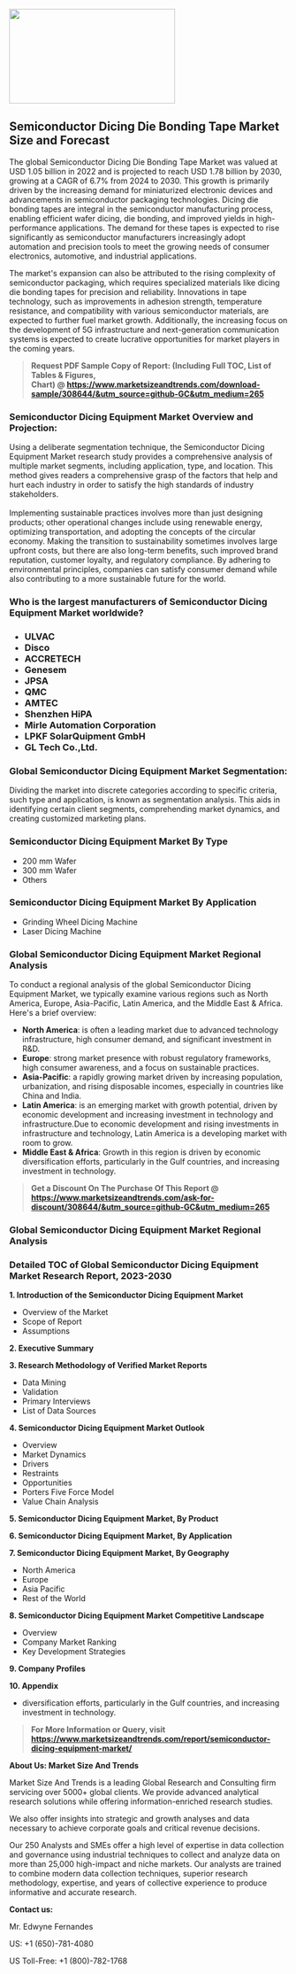 <p><img class="alignnone size-medium wp-image-20088" src="https://ffe5etoiles.com/wp-content/uploads/2024/12/MST1-300x171.png" alt="" width="300" height="171" /></p><h2>Semiconductor Dicing Die Bonding Tape Market Size and Forecast</h2><p>The global Semiconductor Dicing Die Bonding Tape Market was valued at USD 1.05 billion in 2022 and is projected to reach USD 1.78 billion by 2030, growing at a CAGR of 6.7% from 2024 to 2030. This growth is primarily driven by the increasing demand for miniaturized electronic devices and advancements in semiconductor packaging technologies. Dicing die bonding tapes are integral in the semiconductor manufacturing process, enabling efficient wafer dicing, die bonding, and improved yields in high-performance applications. The demand for these tapes is expected to rise significantly as semiconductor manufacturers increasingly adopt automation and precision tools to meet the growing needs of consumer electronics, automotive, and industrial applications.</p><p>The market's expansion can also be attributed to the rising complexity of semiconductor packaging, which requires specialized materials like dicing die bonding tapes for precision and reliability. Innovations in tape technology, such as improvements in adhesion strength, temperature resistance, and compatibility with various semiconductor materials, are expected to further fuel market growth. Additionally, the increasing focus on the development of 5G infrastructure and next-generation communication systems is expected to create lucrative opportunities for market players in the coming years.</p></p><blockquote id="" class=""><strong>Request PDF Sample Copy of Report: (Including Full TOC, List of Tables &amp; Figures, Chart)&nbsp;@&nbsp;<strong><a href="https://www.marketsizeandtrends.com/download-sample/308644/&utm_source=github-GC&utm_medium=265" target="_blank">https://www.marketsizeandtrends.com/download-sample/308644/&utm_source=github-GC&utm_medium=265</a></strong></strong></blockquote><h3 id="" class="">Semiconductor Dicing Equipment Market&nbsp;Overview and Projection:</h3><p id="" class="">Using a deliberate segmentation technique, the Semiconductor Dicing Equipment Market research study provides a comprehensive analysis of multiple market segments, including application, type, and location. This method gives readers a comprehensive grasp of the factors that help and hurt each industry in order to satisfy the high standards of industry stakeholders. <br /> <br />Implementing sustainable practices involves more than just designing products; other operational changes include using renewable energy, optimizing transportation, and adopting the concepts of the circular economy. Making the transition to sustainability sometimes involves large upfront costs, but there are also long-term benefits, such improved brand reputation, customer loyalty, and regulatory compliance. By adhering to environmental principles, companies can satisfy consumer demand while also contributing to a more sustainable future for the world.</p><h3 id="" class="">Who is the largest manufacturers of&nbsp;Semiconductor Dicing Equipment Market worldwide?</h3><h3 class=""><p><ul><li>ULVAC </li><li> Disco </li><li> ACCRETECH </li><li> Genesem </li><li> JPSA </li><li> QMC </li><li> AMTEC </li><li> Shenzhen HiPA </li><li> Mirle Automation Corporation </li><li> LPKF SolarQuipment GmbH </li><li> GL Tech Co.,Ltd.</li></ul></p></h3><h3 id="" class="">Global&nbsp;Semiconductor Dicing Equipment Market Segmentation:</h3><p id="" class="">Dividing the market into discrete categories according to specific criteria, such type and application, is known as segmentation analysis. This aids in identifying certain client segments, comprehending market dynamics, and creating customized marketing plans.</p><h3 id="" class="">Semiconductor Dicing Equipment Market&nbsp;By Type</h3><p><p><ul><li>200 mm Wafer</li><li> 300 mm Wafer</li><li> Others</p></li></ul></p></p><h3 id="" class="">Semiconductor Dicing Equipment Market&nbsp;By Application</h3><p class=""><p><ul><li>Grinding Wheel Dicing Machine</li><li> Laser Dicing Machine</li></ul></p></p><h3 id="" class="">Global Semiconductor Dicing Equipment Market Regional Analysis</h3><p id="" class="">To conduct a regional analysis of the global Semiconductor Dicing Equipment Market, we typically examine various regions such as North America, Europe, Asia-Pacific, Latin America, and the Middle East &amp; Africa. Here's a brief overview:</p><ul><li><strong>North America</strong>: is often a leading market due to advanced technology infrastructure, high consumer demand, and significant investment in R&amp;D.</li><li><strong>Europe</strong>: strong market presence with robust regulatory frameworks, high consumer awareness, and a focus on sustainable practices.</li><li><strong>Asia-Pacific</strong>: a rapidly growing market driven by increasing population, urbanization, and rising disposable incomes, especially in countries like China and India.</li><li><strong>Latin America</strong>: is an emerging market with growth potential, driven by economic development and increasing investment in technology and infrastructure.Due to economic development and rising investments in infrastructure and technology, Latin America is a developing market with room to grow.</li><li><strong>Middle East &amp; Africa</strong>: Growth in this region is driven by economic diversification efforts, particularly in the Gulf countries, and increasing investment in technology.</li></ul><blockquote id="" class=""><strong>Get a Discount On The Purchase Of This Report @ <strong><a href="https://www.marketsizeandtrends.com/ask-for-discount/308644/&utm_source=github-GC&utm_medium=265" target="_blank">https://www.marketsizeandtrends.com/ask-for-discount/308644/&utm_source=github-GC&utm_medium=265</a></strong></strong></blockquote><h3 id="" class="">Global Semiconductor Dicing Equipment Market Regional Analysis</h3><h3 id="" class="">Detailed TOC of Global Semiconductor Dicing Equipment Market Research Report, 2023-2030</h3><p id="" class=""><strong>1. Introduction of the Semiconductor Dicing Equipment Market</strong></p><ul><li>Overview of the Market</li><li>Scope of Report</li><li>Assumptions</li></ul><p id="" class=""><strong>2. Executive Summary</strong></p><p id="" class=""><strong>3. Research Methodology of Verified Market Reports</strong></p><ul><li>Data Mining</li><li>Validation</li><li>Primary Interviews</li><li>List of Data Sources</li></ul><p id="" class=""><strong>4. Semiconductor Dicing Equipment Market Outlook</strong></p><ul><li>Overview</li><li>Market Dynamics</li><li>Drivers</li><li>Restraints</li><li>Opportunities</li><li>Porters Five Force Model</li><li>Value Chain Analysis</li></ul><p id="" class=""><strong>5. Semiconductor Dicing Equipment Market, By Product</strong></p><p id="" class=""><strong>6. Semiconductor Dicing Equipment Market, By Application</strong></p><p id="" class=""><strong>7. Semiconductor Dicing Equipment Market, By Geography</strong></p><ul><li>North America</li><li>Europe</li><li>Asia Pacific</li><li>Rest of the World</li></ul><p id="" class=""><strong>8. Semiconductor Dicing Equipment Market Competitive Landscape</strong></p><ul><li>Overview</li><li>Company Market Ranking</li><li>Key Development Strategies</li></ul><p id="" class=""><strong>9. Company Profiles</strong></p><p id="" class=""><strong>10. Appendix</strong></p><ul><li>diversification efforts, particularly in the Gulf countries, and increasing investment in technology.</li></ul><blockquote id="" class=""><strong>For More Information or Query, visit <strong><strong><a href="https://www.marketsizeandtrends.com/report/semiconductor-dicing-equipment-market/" target="_blank">https://www.marketsizeandtrends.com/report/semiconductor-dicing-equipment-market/</a></strong></strong></strong></blockquote><p id="" class=""><strong>About Us: Market Size And Trends</strong></p><p id="" class="">Market Size And Trends is a leading Global Research and Consulting firm servicing over 5000+ global clients. We provide advanced analytical research solutions while offering information-enriched research studies.</p><p id="" class="">We also offer insights into strategic and growth analyses and data necessary to achieve corporate goals and critical revenue decisions.</p><p id="" class="">Our 250 Analysts and SMEs offer a high level of expertise in data collection and governance using industrial techniques to collect and analyze data on more than 25,000 high-impact and niche markets. Our analysts are trained to combine modern data collection techniques, superior research methodology, expertise, and years of collective experience to produce informative and accurate research.</p><p id="" class=""><strong>Contact us:</strong></p><p id="" class="">Mr. Edwyne Fernandes</p><p id="" class="">US: +1 (650)-781-4080</p><p id="" class="">US Toll-Free: +1 (800)-782-1768</p>
